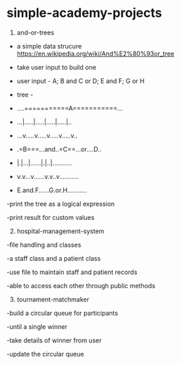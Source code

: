 # simple-academy-projects

1. and-or-trees

* a simple data strucure https://en.wikipedia.org/wiki/And%E2%80%93or_tree

* take user input to build one

* user input - A; B and C or D; E and F; G or H

* tree - 
* ....===========A===========...
* ...|.....|.....|.....|.....|..
* ...v.....v.....v.....v.....v..
* .=B===...and..=C==...or....D..
* |.|...|......|.|..|...........
* v.v...v......v.v..v...........
* E.and.F......G.or.H...........


-print the tree as a logical expression

-print result for custom values

2. hospital-management-system

-file handling and classes

-a staff class and a patient class

-use file to maintain staff and patient records

-able to access each other through public methods

3. tournament-matchmaker

-build a circular queue for participants

-until a single winner

-take details of winner from user

-update the circular queue

